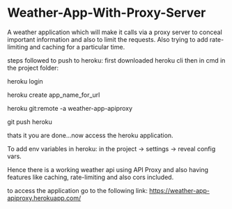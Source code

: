 # Weather-App-With-Proxy-Server
A weather application which will make it calls via a proxy server to conceal important information and also to limit the requests.
Also trying to add rate-limiting and caching for a particular time.


steps followed to push to heroku:
first downloaded heroku cli
then in cmd in the project folder:

heroku login

heroku create app_name_for_url

 heroku git:remote -a weather-app-apiproxy

 git push heroku

thats it you are done...now access the heroku application.

To add env variables in heroku:
in the project -> settings -> reveal config vars.


Hence there is a working weather api using API Proxy and also having features like caching, rate-limiting and also cors included.

to access the application go to the following link:
https://weather-app-apiproxy.herokuapp.com/